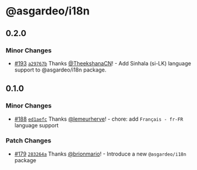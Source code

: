 # @asgardeo/i18n

## 0.2.0

### Minor Changes

- [#193](https://github.com/asgardeo/javascript/pull/193)
  [`a29767b`](https://github.com/asgardeo/javascript/commit/a29767be0f32fc65943a2a5d26148f39e442c196) Thanks
  [@TheekshanaCN](https://github.com/TheekshanaCN)! - Add Sinhala (si-LK) language support to @asgardeo/i18n package.

## 0.1.0

### Minor Changes

- [#188](https://github.com/asgardeo/javascript/pull/188)
  [`ed1aefc`](https://github.com/asgardeo/javascript/commit/ed1aefccdd853ea4a3d88ff0be2b56931ba7a0fb) Thanks
  [@lemeurherve](https://github.com/lemeurherve)! - chore: add `Français - fr-FR` language support

### Patch Changes

- [#179](https://github.com/asgardeo/javascript/pull/179)
  [`283264a`](https://github.com/asgardeo/javascript/commit/283264a8dc923f04f08b04dce9375f5c13d51c6b) Thanks
  [@brionmario](https://github.com/brionmario)! - Introduce a new `@asgardeo/i18n` package
